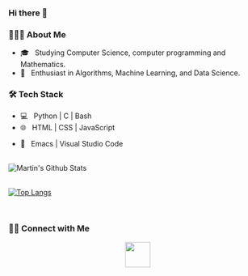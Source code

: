 ### Hi there 👋

<!--
**martinmsaavedra/martinmsaavedra** is a ✨ _special_ ✨ repository because its `README.md` (this file) appears on your GitHub profile.

Here are some ideas to get you started:

- 🔭 I’m currently working on ...
- 🌱 I’m currently learning ...
- 👯 I’m looking to collaborate on ...
- 🤔 I’m looking for help with ...
- 💬 Ask me about ...
- 📫 How to reach me: ...
- 😄 Pronouns: ...
- ⚡ Fun fact: ...
-->

<h3> 👨🏻‍💻 About Me </h3>

- 🎓 &nbsp; Studying Computer Science, computer programming and Mathematics.
- 🌱 &nbsp; Enthusiast in Algorithms, Machine Learning, and Data Science.

<h3>🛠 Tech Stack</h3>

- 💻 &nbsp; Python | C | Bash
- 🌐 &nbsp; HTML | CSS | JavaScript
<!--- 🛢 &nbsp; MySQL -->
- 🔧 &nbsp; Emacs | Visual Studio Code

<br>

<img align="center" src="https://github-readme-stats.vercel.app/api?username=martinmsaavedra&include_all_commits=true&count_private=true&show_icons=true&line_height=20&title_color=7A7ADB&icon_color=2234AE&text_color=D3D3D3&bg_color=0,000000,130F40&hide=issues" alt="Martin's Github Stats">


</br>
<br>

[![Top Langs](https://github-readme-stats.vercel.app/api/top-langs/?username=martinmsaavedra&hide=jupyter%20notebook&layout=compact&text_color=daf7dc&bg_color=151515)](https://github.com/devarias/)


</br>

<h3> 🤝🏻 Connect with Me </h3>
<p align="center">
  &nbsp; <a href="https://www.linkedin.com/in/martinmaximosaavedra/" target="_blank" rel="noopener noreferrer"><img src="https://img.icons8.com/plasticine/100/000000/linkedin.png" width="50" /></a>
</p>
